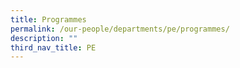 ```yaml
---
title: Programmes
permalink: /our-people/departments/pe/programmes/
description: ""
third_nav_title: PE
---
```

